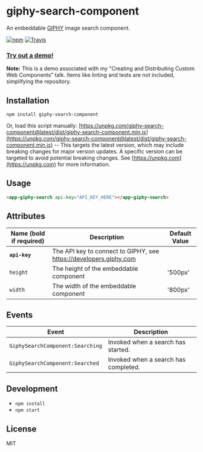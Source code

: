 # giphy-search-component

An embeddable [GIPHY](https://giphy.com/) image search component.

[![npm](https://img.shields.io/npm/v/giphy-search-component.svg)](https://www.npmjs.com/package/giphy-search-component)
[![Travis](https://img.shields.io/travis/kendaleiv/giphy-search-component.svg)]()

### **[Try out a demo!](https://kendaleiv.github.io/giphy-search-component)**

**Note:** This is a demo associated with my "Creating and Distributing Custom Web Components" talk. Items like linting and tests are not included, simplifying the repository.

## Installation

```
npm install giphy-search-component
```

Or, load this script manually: [https://unpkg.com/giphy-search-component@latest/dist/giphy-search-component.min.js](https://unpkg.com/giphy-search-component@latest/dist/giphy-search-component.min.js) -- This targets the latest version, which may include breaking changes for major version updates. A specific version can be targeted to avoid potential breaking changes. See [https://unpkg.com](https://unpkg.com) for more information.

## Usage

```html
<app-giphy-search api-key="API_KEY_HERE"></app-giphy-search>
```

## Attributes

| Name (bold if required) | Description                                                               | Default Value |
| ----------------------- | ------------------------------------------------------------------------- | ------------- |
| **`api-key`**           | The API key to connect to GIPHY, see https://developers.giphy.com         | |
| `height`                | The height of the embeddable component                                    | '500px' |
| `width`                 | The width of the embeddable component                                     | '800px' |

## Events

| Event                            | Description                          |
| -------------------------------- | ------------------------------------ |
| `GiphySearchComponent:Searching` | Invoked when a search has started.   |
| `GiphySearchComponent:Searched`  | Invoked when a search has completed. |

## Development

- `npm install`
- `npm start`

## License

MIT
